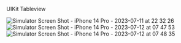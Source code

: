 UIKit Tableview

![Simulator Screen Shot - iPhone 14 Pro - 2023-07-11 at 22 32 26](https://github.com/gautamswostik/UikitTableView/assets/52479279/d1d7054d-302e-4585-a59c-48e5ff03d349)
![Simulator Screen Shot - iPhone 14 Pro - 2023-07-12 at 07 47 53](https://github.com/gautamswostik/UikitTableView/assets/52479279/f4666ccf-71c6-453c-865c-31a75e831cd6)
![Simulator Screen Shot - iPhone 14 Pro - 2023-07-12 at 07 48 35](https://github.com/gautamswostik/UikitTableView/assets/52479279/27ea30bf-cc5e-431a-b350-b6daf11548b1)
